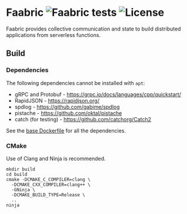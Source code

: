 # Faabric ![Faabric tests](https://github.com/Shillaker/faabric/workflows/Tests/badge.svg) ![License](https://img.shields.io/github/license/Shillaker/faabric.svg)

Faabric provides collective communication and state to build distributed 
applications from serverless functions. 

## Build

### Dependencies

The following dependencies cannot be installed with `apt`:

- gRPC and Protobuf - https://grpc.io/docs/languages/cpp/quickstart/ 
- RapidJSON - https://rapidjson.org/
- spdlog - https://github.com/gabime/spdlog
- pistache - https://github.com/oktal/pistache
- catch (for testing) - https://github.com/catchorg/Catch2 

See the [base Dockerfile](docker/base.dockerfile) for all the dependencies.

### CMake

Use of Clang and Ninja is recommended.

```
mkdir build
cd build
cmake -DCMAKE_C_COMPILER=clang \
  -DCMAKE_CXX_COMPILER=clang++ \
  -GNinja \
  -DCMAKE_BUILD_TYPE=Release \
  ..
ninja
```
